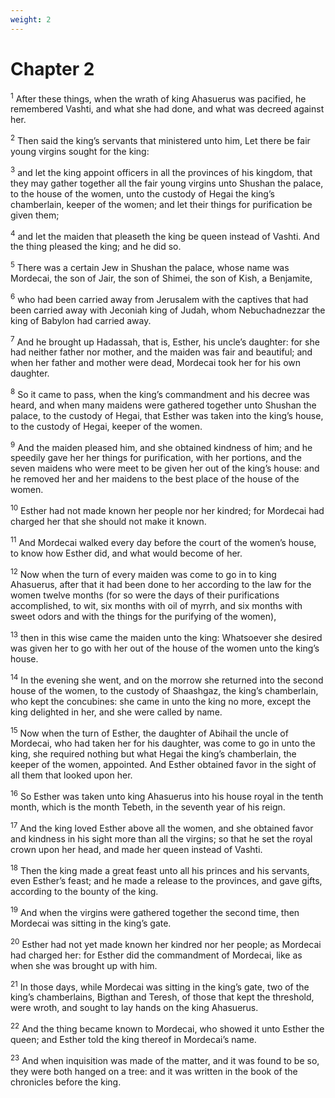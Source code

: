 ```yaml
---
weight: 2
---
```


# Chapter 2

<sup>1</sup> After these things, when the wrath of king Ahasuerus was pacified, he remembered Vashti, and what she had done, and what was decreed against her. 

<sup>2</sup> Then said the king’s servants that ministered unto him, Let there be fair young virgins sought for the king: 

<sup>3</sup> and let the king appoint officers in all the provinces of his kingdom, that they may gather together all the fair young virgins unto Shushan the palace, to the house of the women, unto the custody of Hegai the king’s chamberlain, keeper of the women; and let their things for purification be given them; 

<sup>4</sup> and let the maiden that pleaseth the king be queen instead of Vashti. And the thing pleased the king; and he did so. 

<sup>5</sup> There was a certain Jew in Shushan the palace, whose name was Mordecai, the son of Jair, the son of Shimei, the son of Kish, a Benjamite, 

<sup>6</sup> who had been carried away from Jerusalem with the captives that had been carried away with Jeconiah king of Judah, whom Nebuchadnezzar the king of Babylon had carried away. 

<sup>7</sup> And he brought up Hadassah, that is, Esther, his uncle’s daughter: for she had neither father nor mother, and the maiden was fair and beautiful; and when her father and mother were dead, Mordecai took her for his own daughter. 

<sup>8</sup> So it came to pass, when the king’s commandment and his decree was heard, and when many maidens were gathered together unto Shushan the palace, to the custody of Hegai, that Esther was taken into the king’s house, to the custody of Hegai, keeper of the women. 

<sup>9</sup> And the maiden pleased him, and she obtained kindness of him; and he speedily gave her her things for purification, with her portions, and the seven maidens who were meet to be given her out of the king’s house: and he removed her and her maidens to the best place of the house of the women. 

<sup>10</sup> Esther had not made known her people nor her kindred; for Mordecai had charged her that she should not make it known. 

<sup>11</sup> And Mordecai walked every day before the court of the women’s house, to know how Esther did, and what would become of her. 

<sup>12</sup> Now when the turn of every maiden was come to go in to king Ahasuerus, after that it had been done to her according to the law for the women twelve months (for so were the days of their purifications accomplished, to wit, six months with oil of myrrh, and six months with sweet odors and with the things for the purifying of the women), 

<sup>13</sup> then in this wise came the maiden unto the king: Whatsoever she desired was given her to go with her out of the house of the women unto the king’s house. 

<sup>14</sup> In the evening she went, and on the morrow she returned into the second house of the women, to the custody of Shaashgaz, the king’s chamberlain, who kept the concubines: she came in unto the king no more, except the king delighted in her, and she were called by name. 

<sup>15</sup> Now when the turn of Esther, the daughter of Abihail the uncle of Mordecai, who had taken her for his daughter, was come to go in unto the king, she required nothing but what Hegai the king’s chamberlain, the keeper of the women, appointed. And Esther obtained favor in the sight of all them that looked upon her. 

<sup>16</sup> So Esther was taken unto king Ahasuerus into his house royal in the tenth month, which is the month Tebeth, in the seventh year of his reign. 

<sup>17</sup> And the king loved Esther above all the women, and she obtained favor and kindness in his sight more than all the virgins; so that he set the royal crown upon her head, and made her queen instead of Vashti. 

<sup>18</sup> Then the king made a great feast unto all his princes and his servants, even Esther’s feast; and he made a release to the provinces, and gave gifts, according to the bounty of the king. 

<sup>19</sup> And when the virgins were gathered together the second time, then Mordecai was sitting in the king’s gate. 

<sup>20</sup> Esther had not yet made known her kindred nor her people; as Mordecai had charged her: for Esther did the commandment of Mordecai, like as when she was brought up with him. 

<sup>21</sup> In those days, while Mordecai was sitting in the king’s gate, two of the king’s chamberlains, Bigthan and Teresh, of those that kept the threshold, were wroth, and sought to lay hands on the king Ahasuerus. 

<sup>22</sup> And the thing became known to Mordecai, who showed it unto Esther the queen; and Esther told the king thereof in Mordecai’s name. 

<sup>23</sup> And when inquisition was made of the matter, and it was found to be so, they were both hanged on a tree: and it was written in the book of the chronicles before the king. 


